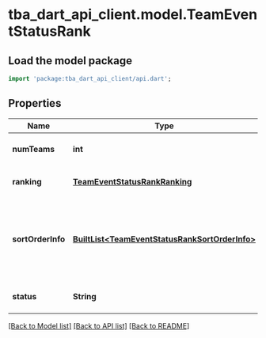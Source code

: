 # tba_dart_api_client.model.TeamEventStatusRank

## Load the model package
```dart
import 'package:tba_dart_api_client/api.dart';
```

## Properties
Name | Type | Description | Notes
------------ | ------------- | ------------- | -------------
**numTeams** | **int** | Number of teams ranked. | [optional] [default to null]
**ranking** | [**TeamEventStatusRankRanking**](TeamEventStatusRankRanking.md) |  | [optional] [default to null]
**sortOrderInfo** | [**BuiltList&lt;TeamEventStatusRankSortOrderInfo&gt;**](TeamEventStatusRankSortOrderInfo.md) | Ordered list of names corresponding to the elements of the &#x60;sort_orders&#x60; array. | [optional] [default to const []]
**status** | **String** |  | [optional] [default to null]

[[Back to Model list]](../README.md#documentation-for-models) [[Back to API list]](../README.md#documentation-for-api-endpoints) [[Back to README]](../README.md)


